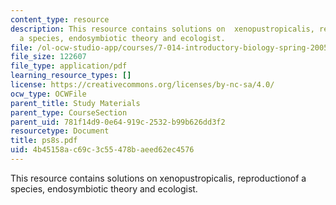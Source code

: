 ```yaml
---
content_type: resource
description: This resource contains solutions on  xenopustropicalis, reproductionof
  a species, endosymbiotic theory and ecologist.
file: /ol-ocw-studio-app/courses/7-014-introductory-biology-spring-2005/4b45158ac69c3c55478baeed62ec4576_ps8s.pdf
file_size: 122607
file_type: application/pdf
learning_resource_types: []
license: https://creativecommons.org/licenses/by-nc-sa/4.0/
ocw_type: OCWFile
parent_title: Study Materials
parent_type: CourseSection
parent_uid: 781f14d9-0e64-919c-2532-b99b626dd3f2
resourcetype: Document
title: ps8s.pdf
uid: 4b45158a-c69c-3c55-478b-aeed62ec4576
---
```

This resource contains solutions on  xenopustropicalis, reproductionof a species, endosymbiotic theory and ecologist.